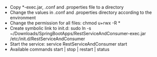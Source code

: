 * Copy *-exec.jar, .conf and .properties file to a directory
* Change the values in .conf and .properties directory according to the environment
* Change the permission for all files: chmod u+rwx -R *
* Create symbolic link to init.d: sudo ln -s ~/Downloads/SpringBootApps/RestServiceAndConsumer-exec.jar /etc/init.d/RestServiceAndConsumer
* Start the service: service RestServiceAndConsumer start
* Available commands start | stop | restart | status